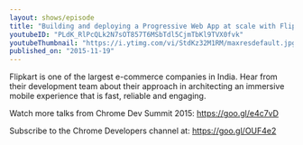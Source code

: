 ```yaml
---
layout: shows/episode
title: "Building and deploying a Progressive Web App at scale with Flipkart (Chrome Dev Summit 2015)"
youtubeID: "PLdK_RlPcQLk2N7sOT857T6MSbTdl5CjmTbKl9TVX0fvk"
youtubeThumbnail: "https://i.ytimg.com/vi/StdKz32M1RM/maxresdefault.jpg"
published_on: "2015-11-19"
---
```


Flipkart is one of the largest e-commerce companies in India. Hear from their development team about their approach in architecting an immersive mobile experience that is fast, reliable and engaging.

Watch more talks from Chrome Dev Summit 2015: https://goo.gl/e4c7vD

Subscribe to the Chrome Developers channel at: https://goo.gl/OUF4e2
